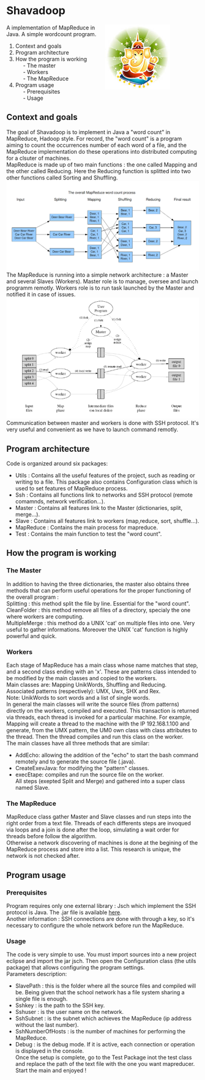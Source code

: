 Shavadoop
=========

<img style="float: right;margin-right:15%;" src="pictures/x19502177.jpg">

A implementation of MapReduce in Java. 
A simple wordcount program.  
   
1. Context and goals  
2. Program architecture  
3. How the program is working   
&nbsp;&nbsp;&nbsp;&nbsp; - The master  
&nbsp;&nbsp;&nbsp;&nbsp; - Workers   
&nbsp;&nbsp;&nbsp;&nbsp; - The MapReduce   
4. Program usage  
&nbsp;&nbsp;&nbsp;&nbsp; - Prerequisites   
&nbsp;&nbsp;&nbsp;&nbsp; - Usage  

## Context and goals
The goal of Shavadoop is to implement in Java a "word count" in MapReduce, Hadoop style. For record, the "word count" is a program aiming to count the occurrences number of each word of a file, and the MapReduce implementation do these operations into distributed computing for a clsuter of machines.  
MapReduce is made up of two main functions : the one called Mapping and the other called Reducing. Here the Reducing function is splitted into two other functions called Sorting and Shuffling.
![MapReduce_Work_Structure](pictures/MapReduce_Work_Structure.png)  
The MapReduce is running into a simple network architecture : a Master and several Slaves (Workers). Master role is to manage, oversee and launch programm remotly. Workers role is to run task launched by the Master and notified it in case of issues.  
![mrfigure](pictures/mrfigure.png)  
Communication between master and workers is done with SSH protocol. It's very useful and convenient as we have to launch command remotly. 

## Program architecture  
Code is organized around six packages:    
- Utils : Contains all the useful features of the project, such as reading or writing to a file. This package also contains Configuration class which is used to set features of MapReduce process.  
- Ssh : Contains all functions link to networks and SSH protocol (remote comamnds, network verification...).  
- Master : Contains all features link to the Master (dictionaries, split, merge...).  
- Slave : Contains all features link to workers (map,reduce, sort, shuffle...).
- MapReduce : Contains the main process for mapreduce.  
- Test : Contains the main function to test the "word count".  

## How the program is working
### The Master
In addition to having the three dictionaries, the master also obtains three methods that can perform useful operations for the proper functioning of the overall program :  
Splitting : this method split the file by line. Essential for the "word count".  
CleanFolder : this method remove all files of a directory, specialy the one where workers are computing.  
MultipleMerge : this method do a UNIX 'cat' on multiple files into one. Very useful to gather informations. Moreover the UNIX 'cat' function is highly powerful and quick.  
### Workers
Each stage of MapReduce has a main class whose name matches that step, and a second class ending with an 'x'. These are patterns class intended to be modified by the main classes and copied to the workers.  
Main classes are: Mapping UnikWords, Shuffling and Reducing.  
Associated patterns (respectively): UMX, Uwx, SHX and Rex.  
Note: UnikWords to sort words and a list of single words.  
In general the main classes will write the source files (from patterns) directly on the workers, compiled and executed. This transaction is returned
via threads, each thread is invoked for a particular machine. For example,
Mapping will create a thread to the machine with the IP 192.168.1.100 and generate, from the UMX pattern, the UM0 own class with class attributes to the thread. Then the thread compiles and run this class on the worker.  
The main classes have all three methods that are similar:
- AddEcho: allowing the addition of the "echo" to start the bash command remotely and to generate the source file (.java).  
- CreateExevJava: for modifying the "pattern" classes.   
- execEtape: compiles and run the source file on the worker.  
All steps (exepted Split and Merge) and gathered into a super class named Slave. 
### The MapReduce
MapReduce class gather Master and Slave classes and run steps into the right order from a text file. Threads of each differents steps are invoqued via loops and a join is done after the loop, simulating a wait order for threads before follow the algorithm.  
Otherwise a network discovering of machines is done at the begining of the MapReduce process and store into a list. This research is unique, the network is not checked after.   

## Program usage    
### Prerequisites
Program requires only one external library : Jsch which implement the SSH protocol is Java. The .jar file is available [here](http://www.jcraft.com/jsch/).  
Another information : SSH connections are done with through a key, so it's necessary to configure the whole network before run the MapReduce.  
### Usage
The code is very simple to use. You must import sources into a new project eclipse and import the jar jsch. Then open the Configuration class (the utils package) that allows configuring the program settings.  
Parameters description:  
- SlavePath : this is the folder where all the source files and compiled will be. Being given that the school network has a file system sharing a single file is enough.  
- Sshkey : is the path to the SSH key.  
- Sshuser : is the user name on the network.  
- SshSubnet : is the subnet which achieves the MapReduce (ip address without the last number).  
- SshNumberOfHosts : is the number of machines for performing the MapReduce.  
- Debug : is the debug mode. If it is active, each connection or operation is displayed in the console.  
Once the setup is complete, go to the Test Package inot the test class and replace the path of the text file with the one you want mapreducer. Start the main and enjoyed !  


   